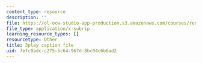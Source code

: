 ```yaml
---
content_type: resource
description: ''
file: https://ol-ocw-studio-app-production.s3.amazonaws.com/courses/res-3-002-collaborative-design-and-creative-expression-with-arduino-microcontrollers-january-iap-2017/7efc0adcc2755c64967d8bc04c6b6ad2_fppdTndwipg.vtt
file_type: application/x-subrip
learning_resource_types: []
resourcetype: Other
title: 3play caption file
uid: 7efc0adc-c275-5c64-967d-8bc04c6b6ad2
---
```

